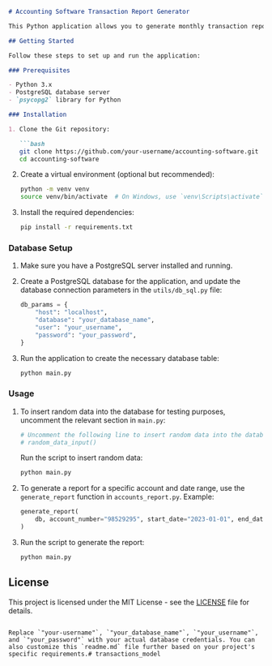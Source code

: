 
```markdown
# Accounting Software Transaction Report Generator

This Python application allows you to generate monthly transaction reports for a specific account in an accounting software database. It uses PostgreSQL as the database backend.

## Getting Started

Follow these steps to set up and run the application:

### Prerequisites

- Python 3.x
- PostgreSQL database server
- `psycopg2` library for Python

### Installation

1. Clone the Git repository:

   ```bash
   git clone https://github.com/your-username/accounting-software.git
   cd accounting-software
   ```

2. Create a virtual environment (optional but recommended):

   ```bash
   python -m venv venv
   source venv/bin/activate  # On Windows, use `venv\Scripts\activate`
   ```

3. Install the required dependencies:

   ```bash
   pip install -r requirements.txt
   ```

### Database Setup

1. Make sure you have a PostgreSQL server installed and running.

2. Create a PostgreSQL database for the application, and update the database connection parameters in the `utils/db_sql.py` file:

   ```python
   db_params = {
       "host": "localhost",
       "database": "your_database_name",
       "user": "your_username",
       "password": "your_password",
   }
   ```

3. Run the application to create the necessary database table:

   ```bash
   python main.py
   ```

### Usage

1. To insert random data into the database for testing purposes, uncomment the relevant section in `main.py`:

   ```python
   # Uncomment the following line to insert random data into the database
   # random_data_input()
   ```

   Run the script to insert random data:

   ```bash
   python main.py
   ```

2. To generate a report for a specific account and date range, use the `generate_report` function in `accounts_report.py`. Example:

   ```python
   generate_report(
       db, account_number="98529295", start_date="2023-01-01", end_date="2023-12-31"
   )
   ```

3. Run the script to generate the report:

   ```bash
   python main.py
   ```

## License

This project is licensed under the MIT License - see the [LICENSE](LICENSE) file for details.
```

Replace `"your-username"`, `"your_database_name"`, `"your_username"`, and `"your_password"` with your actual database credentials. You can also customize this `readme.md` file further based on your project's specific requirements.#   t r a n s a c t i o n s _ m o d e l  
 
